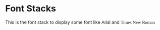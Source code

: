 # Font Stacks
<p>This is the font stack to display some font like <span style="font-family:arial">Arial</span> and <span style="font-family:'times new roman'">Times New Roman</span></p>
